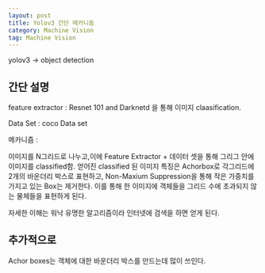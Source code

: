 ```yaml
---
layout: post
title: Yolov3 간단 메카니즘
category: Machine Vision
tag: Machine Vision
---
```


yolov3 -> object detection


## 간단 설명

feature extractor : Resnet 101 and Darknetd 을 통해 이미지 claasification.

Data Set : coco Data set

메카니즘 :

이미지를 N그리드로 나누고,이에 Feature Extractor + 데이터 셋을 통해 그리그 안에 이미지를 classified함.
얻어진 classified 된 이미지 특징은 Achorbox로 각그리드에 2개의 바운더리 박스로 표현하고,
Non-Maxium Suppression을 통해 작은 가중치를 가지고 있는 Box는 제거한다.
이를 통해 한 이미지에 객체들을 그리드 수에 초과되지 않는 물체들을 표현하게 된다.

자세한 이해는 워낙 유명한 알고리즘이라 인터넷에 검색을 하면 얻게 된다.


## 추가적으로
Achor boxes는 객체에 대한 바운더리 박스를 만드는데 많이 쓰인다.
